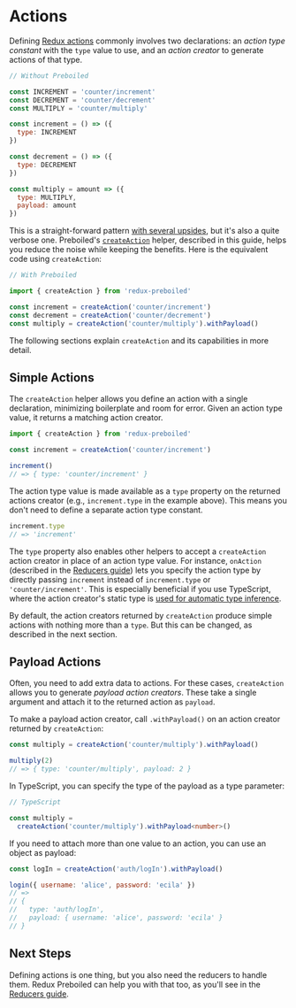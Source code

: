 # Actions

Defining [Redux actions][redux-actions] commonly involves two declarations: an
_action type constant_ with the `type` value to use, and an _action creator_ to
generate actions of that type.

```js
// Without Preboiled

const INCREMENT = 'counter/increment'
const DECREMENT = 'counter/decrement'
const MULTIPLY = 'counter/multiply'

const increment = () => ({
  type: INCREMENT
})

const decrement = () => ({
  type: DECREMENT
})

const multiply = amount => ({
  type: MULTIPLY,
  payload: amount
})
```

This is a straight-forward pattern [with several
upsides][redux-actions-boilerplate], but it's also a quite verbose one.
Preboiled's [`createAction`](./createAction.md) helper, described in this
guide, helps you reduce the noise while keeping the benefits. Here is the
equivalent code using `createAction`:

```js
// With Preboiled

import { createAction } from 'redux-preboiled'

const increment = createAction('counter/increment')
const decrement = createAction('counter/decrement')
const multiply = createAction('counter/multiply').withPayload()
```

The following sections explain `createAction` and its capabilities in more
detail.

## Simple Actions

The `createAction` helper allows you define an action with a single
declaration, minimizing boilerplate and room for error. Given an action type
value, it returns a matching action creator.

```js
import { createAction } from 'redux-preboiled'

const increment = createAction('counter/increment')

increment()
// => { type: 'counter/increment' }
```

The action type value is made available as a `type` property on the returned
actions creator (e.g., `increment.type` in the example above). This means
you don't need to define a separate action type constant.

```js
increment.type
// => 'increment'
```

The `type` property also enables other helpers to accept a `createAction`
action creator in place of an action type value. For instance, `onAction`
(described in the [Reducers guide](./reducers.md)) lets you specify the action
type by directly passing `increment` instead of `increment.type` or
`'counter/increment'`. This is especially beneficial if you use TypeScript,
where the action creator's static type is [used for automatic type
inference](../api/onAction.md#typescript-notes).

By default, the action creators returned by `createAction` produce simple
actions with nothing more than a `type`. But this can be changed, as described
in the next section.

## Payload Actions

Often, you need to add extra data to actions. For these cases, `createAction`
allows you to generate _payload action creators_. These take a single argument
and attach it to the returned action as `payload`.

To make a payload action creator, call `.withPayload()` on an action creator
returned by `createAction`:

```js
const multiply = createAction('counter/multiply').withPayload()

multiply(2)
// => { type: 'counter/multiply', payload: 2 }
```

In TypeScript, you can specify the type of the payload as a type parameter:

```ts
// TypeScript

const multiply = 
  createAction('counter/multiply').withPayload<number>()
```

If you need to attach more than one value to an action, you can use an object
as payload:

```js
const logIn = createAction('auth/logIn').withPayload()

login({ username: 'alice', password: 'ecila' })
// =>
// {
//   type: 'auth/logIn',
//   payload: { username: 'alice', password: 'ecila' }
// }
```

## Next Steps

Defining actions is one thing, but you also need the reducers to handle them.
Redux Preboiled can help you with that too, as you'll see in the [Reducers
guide](./reducers.md).

[redux-actions]: https://redux.js.org/basics/actions
[redux-actions-boilerplate]: https://redux.js.org/recipes/reducing-boilerplate#actions
